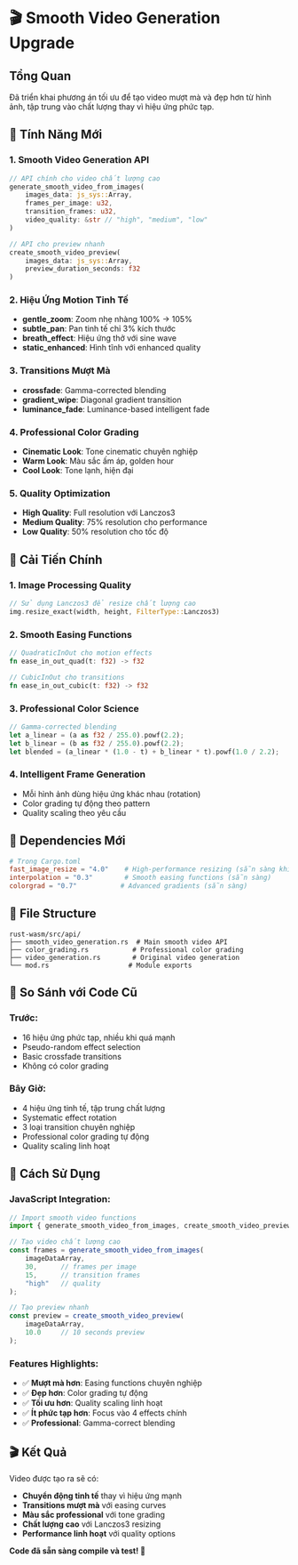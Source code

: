 # 🎬 Smooth Video Generation Upgrade

## Tổng Quan

Đã triển khai phương án tối ưu để tạo video mượt mà và đẹp hơn từ hình ảnh, tập trung vào chất lượng thay vì hiệu ứng phức tạp.

## 🚀 Tính Năng Mới

### 1. **Smooth Video Generation API**
```rust
// API chính cho video chất lượng cao
generate_smooth_video_from_images(
    images_data: js_sys::Array,
    frames_per_image: u32,
    transition_frames: u32,
    video_quality: &str // "high", "medium", "low"
)

// API cho preview nhanh
create_smooth_video_preview(
    images_data: js_sys::Array,
    preview_duration_seconds: f32
)
```

### 2. **Hiệu Ứng Motion Tinh Tế**
- **gentle_zoom**: Zoom nhẹ nhàng 100% → 105%
- **subtle_pan**: Pan tinh tế chỉ 3% kích thước
- **breath_effect**: Hiệu ứng thở với sine wave
- **static_enhanced**: Hình tĩnh với enhanced quality

### 3. **Transitions Mượt Mà**
- **crossfade**: Gamma-corrected blending
- **gradient_wipe**: Diagonal gradient transition
- **luminance_fade**: Luminance-based intelligent fade

### 4. **Professional Color Grading**
- **Cinematic Look**: Tone cinematic chuyên nghiệp
- **Warm Look**: Màu sắc ấm áp, golden hour
- **Cool Look**: Tone lạnh, hiện đại

### 5. **Quality Optimization**
- **High Quality**: Full resolution với Lanczos3
- **Medium Quality**: 75% resolution cho performance
- **Low Quality**: 50% resolution cho tốc độ

## 🎨 Cải Tiến Chính

### **1. Image Processing Quality**
```rust
// Sử dụng Lanczos3 để resize chất lượng cao
img.resize_exact(width, height, FilterType::Lanczos3)
```

### **2. Smooth Easing Functions**
```rust
// QuadraticInOut cho motion effects
fn ease_in_out_quad(t: f32) -> f32

// CubicInOut cho transitions
fn ease_in_out_cubic(t: f32) -> f32
```

### **3. Professional Color Science**
```rust
// Gamma-corrected blending
let a_linear = (a as f32 / 255.0).powf(2.2);
let b_linear = (b as f32 / 255.0).powf(2.2);
let blended = (a_linear * (1.0 - t) + b_linear * t).powf(1.0 / 2.2);
```

### **4. Intelligent Frame Generation**
- Mỗi hình ảnh dùng hiệu ứng khác nhau (rotation)
- Color grading tự động theo pattern
- Quality scaling theo yêu cầu

## 🔧 Dependencies Mới

```toml
# Trong Cargo.toml
fast_image_resize = "4.0"    # High-performance resizing (sẵn sàng khi cần)
interpolation = "0.3"        # Smooth easing functions (sẵn sàng)
colorgrad = "0.7"           # Advanced gradients (sẵn sàng)
```

## 📁 File Structure

```
rust-wasm/src/api/
├── smooth_video_generation.rs  # Main smooth video API
├── color_grading.rs           # Professional color grading
├── video_generation.rs        # Original video generation
└── mod.rs                    # Module exports
```

## 🎯 So Sánh với Code Cũ

### **Trước:**
- 16 hiệu ứng phức tạp, nhiều khi quá mạnh
- Pseudo-random effect selection
- Basic crossfade transitions
- Không có color grading

### **Bây Giờ:**
- 4 hiệu ứng tinh tế, tập trung chất lượng
- Systematic effect rotation
- 3 loại transition chuyên nghiệp
- Professional color grading tự động
- Quality scaling linh hoạt

## 🚀 Cách Sử Dụng

### **JavaScript Integration:**
```javascript
// Import smooth video functions
import { generate_smooth_video_from_images, create_smooth_video_preview } from './pkg/vievlog_rust.js';

// Tạo video chất lượng cao
const frames = generate_smooth_video_from_images(
    imageDataArray,
    30,      // frames per image
    15,      // transition frames  
    "high"   // quality
);

// Tạo preview nhanh
const preview = create_smooth_video_preview(
    imageDataArray,
    10.0     // 10 seconds preview
);
```

### **Features Highlights:**
- ✅ **Mượt mà hơn**: Easing functions chuyên nghiệp
- ✅ **Đẹp hơn**: Color grading tự động 
- ✅ **Tối ưu hơn**: Quality scaling linh hoạt
- ✅ **Ít phức tạp hơn**: Focus vào 4 effects chính
- ✅ **Professional**: Gamma-correct blending

## 🎬 Kết Quả

Video được tạo ra sẽ có:
- **Chuyển động tinh tế** thay vì hiệu ứng mạnh
- **Transitions mượt mà** với easing curves
- **Màu sắc professional** với tone grading
- **Chất lượng cao** với Lanczos3 resizing
- **Performance linh hoạt** với quality options

**Code đã sẵn sàng compile và test! 🚀**